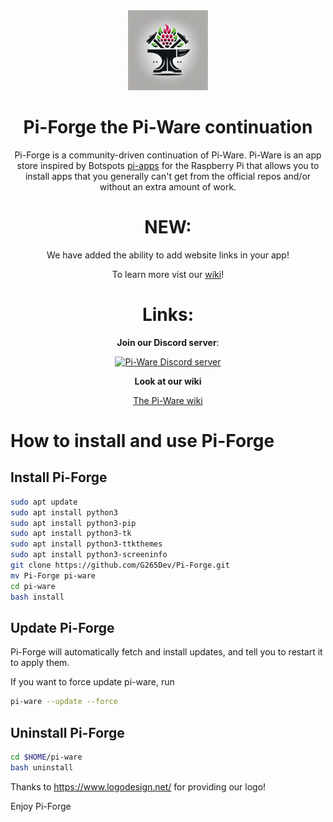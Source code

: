 <div align='center'>
<img src='./icons/logo-full.png' width='128px'> 
<h1>Pi-Forge the Pi-Ware continuation</h1>
Pi-Forge is a community-driven continuation of Pi-Ware. Pi-Ware is an app store inspired by Botspots <a href="https://github.com/Botspot/pi-apps">pi-apps</a> for the Raspberry Pi that allows you to install apps that you generally can't get from the official repos and/or without an extra amount of work.
  
# NEW:

We have added the ability to add website links in your app!

To learn more vist our <a href="https://github.com/piware14/pi-ware/wiki/new-stuff" alt="Pi-Ware wiki">wiki</a>!
  
# Links:

**Join our Discord server**:

[![Pi-Ware Discord server](https://img.shields.io/discord/840124418528378881?color=7289da&label=Discord%20Server&logo=discord&style=flat-square)](https://discord.gg/BU8F6D8X6s)

**Look at our wiki**

<a href="https://github.com/piware14/pi-ware/wiki/" alt="Pi-Ware wiki">The Pi-Ware wiki</a>

</div>
  
# How to install and use Pi-Forge

## Install Pi-Forge
```sh
sudo apt update
sudo apt install python3
sudo apt install python3-pip
sudo apt install python3-tk
sudo apt install python3-ttkthemes
sudo apt install python3-screeninfo
git clone https://github.com/G265Dev/Pi-Forge.git
mv Pi-Forge pi-ware
cd pi-ware
bash install
```

## Update Pi-Forge
Pi-Forge will automatically fetch and install updates, and tell you to restart it to apply them.

If you want to force update pi-ware, run
```sh
pi-ware --update --force
```

## Uninstall Pi-Forge
```sh
cd $HOME/pi-ware
bash uninstall
```

Thanks to https://www.logodesign.net/ for providing our logo!

Enjoy Pi-Forge
